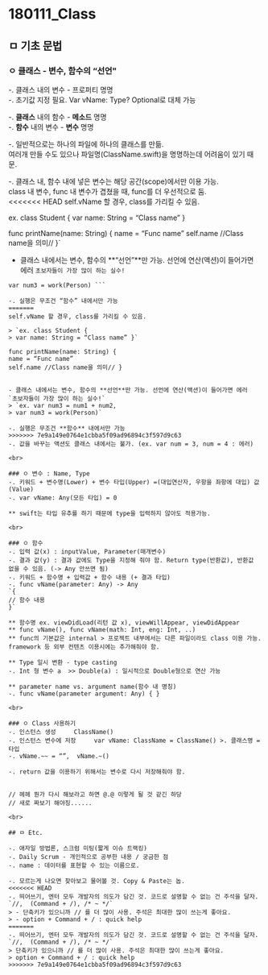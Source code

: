 # 180111_Class

## ㅁ 기초 문법

### ㅇ 클래스 - 변수, 함수의 “선언"
-. 클래스 내의 변수 - 프로퍼티 명명  
-. 초기값 지정 필요. Var vName: Type?  Optional로 대체 가능

-. **클래스** 내의 함수 - **메소드** 명명  
-. **함수** 내의 변수 - **변수** 명명

-. 일반적으로는 하나의 파일에 하나의 클래스를 만듦.  
여러개 만들 수도 있으나 파일명(ClassName.swift)을 명명하는데 어려움이 있기 때문.

-. 클래스 내, 함수 내에 넣은 변수는 해당 공간(scope)에서만 이용 가능.  
class 내 변수, func 내 변수가 겹쳤을 때, func를 더 우선적으로 둠.  
<<<<<<< HEAD
self.vName 할 경우, class를 가리킬 수 있음.

ex. class Student {
var name: String = “Class name” }

func printName(name: String) {
name = “Func name”
self.name //Class name을 의미// }`


- 클래스 내에서는 변수, 함수의 **“선언”**만 가능. 선언에 연산(액션)이 들어가면 에러 
`초보자들이 가장 많이 하는 실수!`  
``` ex. var num3 = num1 + num2
var num3 = work(Person) ```

-. 실행은 무조건 “함수” 내에서만 가능  
=======
self.vName 할 경우, class를 가리킬 수 있음.  

> `ex. class Student {  
> var name: String = “Class name” }`

func printName(name: String) {
name = “Func name”
self.name //Class name을 의미// }


- 클래스 내에서는 변수, 함수의 **선언**만 가능. 선언에 연산(액션)이 들어가면 에러
`초보자들이 가장 많이 하는 실수!`
> `ex. var num3 = num1 + num2,  
> var num3 = work(Person)`

-. 실행은 무조건 **함수** 내에서만 가능  
>>>>>>> 7e9a149e0764e1cbba5f09ad96894c3f597d9c63
-. 값을 바꾸는 액션도 클래스 내에서는 불가. (ex. var num = 3, num = 4 : 에러)

<br>

### ㅇ 변수 : Name, Type
-. 키워드 + 변수명(Lower) + 변수 타입(Upper) =(대입연산자, 우항을 좌항에 대입) 값(Value)  
-. var vName: Any(모든 타입) = 0

** swift는 타입 유추를 하기 때문에 type을 입력하지 않아도 적용가능.

<br>

### ㅇ 함수
-. 입력 값(x) : inputValue, Parameter(매개변수)  
-. 결과 값(y) : 결과 값에도 Type을 지정해 줘야 함. Return type(반환값), 반환값 없을 수 있음. (-> Any 안쓰면 됨)  
-. 키워드 + 함수명 + 입력값 + 함수 내용 (+ 결과 타입)  
-. func vName(parameter: Any) -> Any  
`{
// 함수 내용
}`

** 함수명 ex. viewDidLoad(리턴 값 x), viewWillAppear, viewDidAppear  
** func vName(), func vName(math: Int, eng: Int, ..)  
** func의 기본값은 internal > 프로젝트 내부에서는 다른 파일이라도 class 이용 가능. framework 등 외부 컨텐츠 이용시에는 추가해줘야 함.

** Type 일시 변환 - type casting   
-. Int 형 변수 a  >> Double(a) : 일시적으로 Double형으로 연산 가능   

** parameter name vs. argument name(함수 내 명칭)  
-. func vName(parameter argument: Any) { }  

<br>

### ㅇ Class 사용하기
-. 인스턴스 생성     ClassName()  
-. 인스턴스 변수에 저장     var vName: ClassName = ClassName() >. 클래스명 = 타입  
-. vName.~~ = “”,  vName.~()

-. return 값을 이용하기 위해서는 변수로 다시 저장해줘야 함.  


// 헤헤 뭔가 다시 해보라고 하면 @.@ 이렇게 될 것 같긴 하당  
// 새로 짜보기 해야징......  

<br>

## ㅁ Etc.

-. 애자일 방법론, 스크럼 미팅(짧게 이슈 트랙킹)  
-. Daily Scrum - 개인적으로 공부한 내용 / 궁금한 점  
-. name : 데이터를 표현할 수 있는 이름으로.  

-. 모르는게 나오면 찾아보고 물어볼 것. Copy & Paste는 놉.  
<<<<<<< HEAD
-. 띄어쓰기, 엔터 모두 개발자의 의도가 담긴 것. 코드로 설명할 수 없는 건 주석을 달자. 
`//,  (Command + /), /* ~ */`
> - 단축키가 있으니까 // 를 더 많이 사용. 주석은 최대한 많이 쓰는게 좋아요.  
> - option + Command + / : quick help
=======
-. 띄어쓰기, 엔터 모두 개발자의 의도가 담긴 것. 코드로 설명할 수 없는 건 주석을 달자.  
`//,  (Command + /), /* ~ */`  
> 단축키가 있으니까 // 를 더 많이 사용. 주석은 최대한 많이 쓰는게 좋아요.  
> option + Command + / : quick help  
>>>>>>> 7e9a149e0764e1cbba5f09ad96894c3f597d9c63
